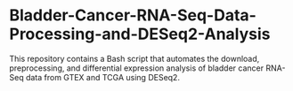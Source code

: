 # Bladder-Cancer-RNA-Seq-Data-Processing-and-DESeq2-Analysis
This repository contains a Bash script that automates the download, preprocessing, and differential expression analysis of bladder cancer RNA-Seq data from GTEX and TCGA using DESeq2.
